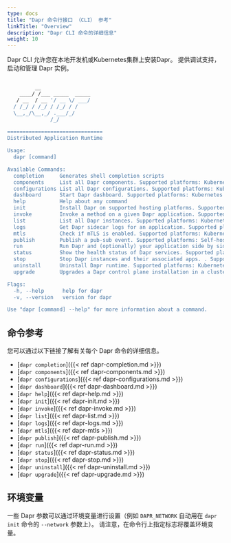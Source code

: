 ```yaml
---
type: docs
title: "Dapr 命令行接口 （CLI） 参考"
linkTitle: "Overview"
description: "Dapr CLI 命令的详细信息"
weight: 10
---
```


Dapr CLI 允许您在本地开发机或Kubernetes集群上安装Dapr。 提供调试支持，启动和管理 Dapr 实例。

```bash

         __                
    ____/ /___ _____  _____
   / __  / __ '/ __ \/ ___/
  / /_/ / /_/ / /_/ / /    
  \__,_/\__,_/ .___/_/     
              /_/            

===============================
Distributed Application Runtime

Usage:
  dapr [command]

Available Commands:
  completion     Generates shell completion scripts
  components     List all Dapr components. Supported platforms: Kubernetes
  configurations List all Dapr configurations. Supported platforms: Kubernetes
  dashboard      Start Dapr dashboard. Supported platforms: Kubernetes and self-hosted
  help           Help about any command
  init           Install Dapr on supported hosting platforms. Supported platforms: Kubernetes and self-hosted
  invoke         Invoke a method on a given Dapr application. Supported platforms: Self-hosted
  list           List all Dapr instances. Supported platforms: Kubernetes and self-hosted
  logs           Get Dapr sidecar logs for an application. Supported platforms: Kubernetes
  mtls           Check if mTLS is enabled. Supported platforms: Kubernetes
  publish        Publish a pub-sub event. Supported platforms: Self-hosted
  run            Run Dapr and (optionally) your application side by side. Supported platforms: Self-hosted
  status         Show the health status of Dapr services. Supported platforms: Kubernetes
  stop           Stop Dapr instances and their associated apps. . Supported platforms: Self-hosted
  uninstall      Uninstall Dapr runtime. Supported platforms: Kubernetes and self-hosted
  upgrade        Upgrades a Dapr control plane installation in a cluster. Supported platforms: Kubernetes

Flags:
  -h, --help      help for dapr
  -v, --version   version for dapr

Use "dapr [command] --help" for more information about a command.
```

## 命令参考

您可以通过以下链接了解有关每个 Dapr 命令的详细信息。

 - [`dapr completion`]({{< ref dapr-completion.md >}})
 - [`dapr components`]({{< ref dapr-components.md >}})
 - [`dapr configurations`]({{< ref dapr-configurations.md >}})
 - [`dapr dashboard`]({{< ref dapr-dashboard.md >}})
 - [`dapr help`]({{< ref dapr-help.md >}})
 - [`dapr init`]({{< ref dapr-init.md >}})
 - [`dapr invoke`]({{< ref dapr-invoke.md >}})
 - [`dapr list`]({{< ref dapr-list.md >}})
 - [`dapr logs`]({{< ref dapr-logs.md >}})
 - [`dapr mtls`]({{< ref dapr-mtls >}})
 - [`dapr publish`]({{< ref dapr-publish.md >}})
 - [`dapr run`]({{< ref dapr-run.md >}})
 - [`dapr status`]({{< ref dapr-status.md >}})
 - [`dapr stop`]({{< ref dapr-stop.md >}})
 - [`dapr uninstall`]({{< ref dapr-uninstall.md >}})
 - [`dapr upgrade`]({{< ref dapr-upgrade.md >}})

## 环境变量

一些 Dapr 参数可以通过环境变量进行设置（例如 `DAPR_NETWORK` 自动用在 `dapr init` 命令的 `--network` 参数上）。 请注意，在命令行上指定标志将覆盖环境变量。